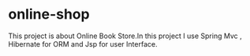 # online-shop
This project is about Online Book Store.In this project I use Spring Mvc , Hibernate for ORM and Jsp for user Interface.
